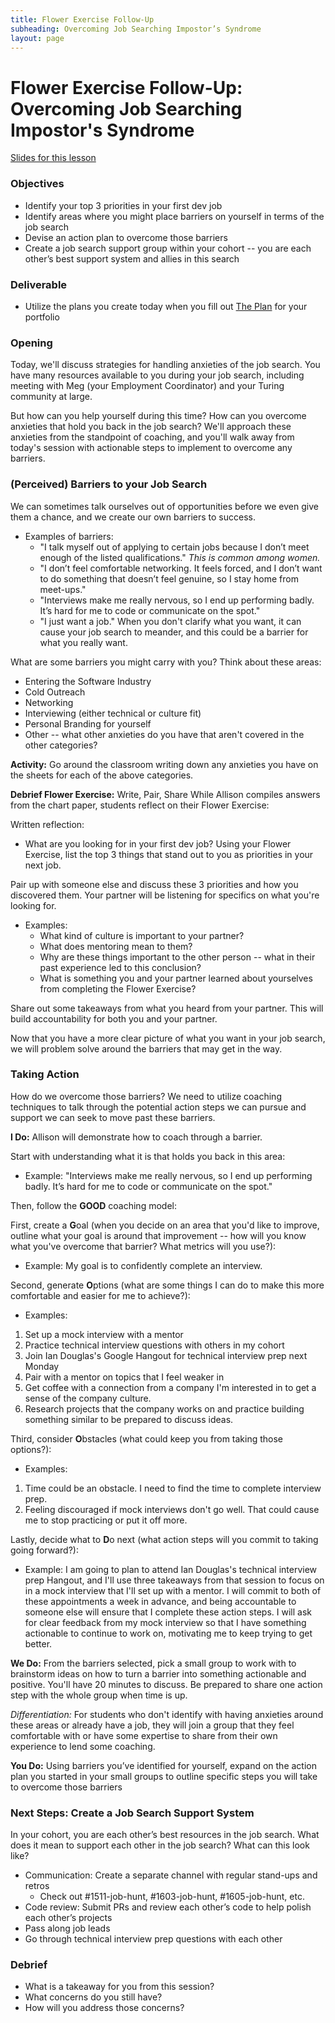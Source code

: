 ```yaml
---
title: Flower Exercise Follow-Up
subheading: Overcoming Job Searching Impostor’s Syndrome
layout: page
---
```


# Flower Exercise Follow-Up: Overcoming Job Searching Impostor's Syndrome

[Slides for this lesson](https://github.com/turingschool/professional_skills/blob/master/files/m4_flower_exercise_follow_up.pdf)

### Objectives

* Identify your top 3 priorities in your first dev job
* Identify areas where you might place barriers on yourself in terms of the job search
* Devise an action plan to overcome those barriers
* Create a job search support group within your cohort -- you are each other’s best support system and allies in this search

### Deliverable

* Utilize the plans you create today when you fill out [The Plan](https://github.com/turingschool/backend-curriculum-site/blob/gh-pages/module4/projects/the-plan/index.md) for your portfolio

### Opening
Today, we'll discuss strategies for handling anxieties of the job search. You have many resources available to you during your job search, including meeting with Meg (your Employment Coordinator) and your Turing community at large.

But how can you help yourself during this time? How can you overcome anxieties that hold you back in the job search? We'll approach these anxieties from the standpoint of coaching, and you'll walk away from today's session with actionable steps to implement to overcome any barriers. 

### (Perceived) Barriers to your Job Search
We can sometimes talk ourselves out of opportunities before we even give them a chance, and we create our own barriers to success.

* Examples of barriers:
	* "I talk myself out of applying to certain jobs because I don’t meet enough of the listed qualifications."
*This is common among women.*
	* "I don’t feel comfortable networking. It feels forced, and I don’t want to do something that doesn’t feel genuine, so I stay home from meet-ups."
	* "Interviews make me really nervous, so I end up performing badly. It’s hard for me to code or communicate on the spot."
	* "I just want a job." When you don't clarify what you want, it can cause your job search to meander, and this could be a barrier for what you really want. 

What are some barriers you might carry with you? Think about these areas:

* Entering the Software Industry
* Cold Outreach
* Networking
* Interviewing (either technical or culture fit)
* Personal Branding for yourself
* Other -- what other anxieties do you have that aren't covered in the other categories? 

**Activity:** 
Go around the classroom writing down any anxieties you have on the sheets for each of the above categories. 

**Debrief Flower Exercise:** Write, Pair, Share
While Allison compiles answers from the chart paper, students reflect on their Flower Exercise:

Written reflection:

* What are you looking for in your first dev job? Using your Flower Exercise, list the top 3 things that stand out to you as priorities in your next job. 

Pair up with someone else and discuss these 3 priorities and how you discovered them. Your partner will be listening for specifics on what you're looking for.

* Examples:
	* What kind of culture is important to your partner?
	* What does mentoring mean to them?
	* Why are these things important to the other person -- what in their past experience led to this conclusion?
	* What is something you and your partner learned about yourselves from completing the Flower Exercise?

Share out some takeaways from what you heard from your partner. This will build accountability for both you and your partner. 

Now that you have a more clear picture of what you want in your job search, we will problem solve around the barriers that may get in the way. 

### Taking Action
How do we overcome those barriers? We need to utilize coaching techniques to talk through the potential action steps we can pursue and support we can seek to move past these barriers. 

**I Do:**
Allison will demonstrate how to coach through a barrier. 

Start with understanding what it is that holds you back in this area:

* Example: "Interviews make me really nervous, so I end up performing badly. It’s hard for me to code or communicate on the spot."

Then, follow the **GOOD** coaching model:

First, create a **G**oal (when you decide on an area that you'd like to improve, outline what your goal is around that improvement -- how will you know what you've overcome that barrier? What metrics will you use?):

* Example: My goal is to confidently complete an interview. 

Second, generate **O**ptions (what are some things I can do to make this more comfortable and easier for me to achieve?):

* Examples: 
1. Set up a mock interview with a mentor
2. Practice technical interview questions with others in my cohort
3. Join Ian Douglas's Google Hangout for technical interview prep next Monday
4. Pair with a mentor on topics that I feel weaker in
5. Get coffee with a connection from a company I'm interested in to get a sense of the company culture.
6. Research projects that the company works on and practice building something similar to be prepared to discuss ideas.

Third, consider **O**bstacles (what could keep you from taking those options?):

* Examples: 
1. Time could be an obstacle. I need to find the time to complete interview prep.
2. Feeling discouraged if mock interviews don't go well. That could cause me to stop practicing or put it off more. 

Lastly, decide what to **D**o next (what action steps will you commit to taking going forward?):

* Example: I am going to plan to attend Ian Douglas's technical interview prep Hangout, and I'll use three takeaways from that session to focus on in a mock interview that I'll set up with a mentor. I will commit to both of these appointments a week in advance, and being accountable to someone else will ensure that I complete these action steps. I will ask for clear feedback from my mock interview so that I have something actionable to continue to work on, motivating me to keep trying to get better. 

**We Do:**
From the barriers selected, pick a small group to work with to brainstorm ideas on how to turn a barrier into something actionable and positive. You'll have 20 minutes to discuss. Be prepared to share one action step with the whole group when time is up. 

*Differentiation:*
For students who don't identify with having anxieties around these areas or already have a job, they will join a group that they feel comfortable with or have some expertise to share from their own experience to lend some coaching.

**You Do:**
Using barriers you’ve identified for yourself, expand on the action plan you started in your small groups to outline specific steps you will take to overcome those barriers

### Next Steps: Create a Job Search Support System
In your cohort, you are each other’s best resources in the job search.
What does it mean to support each other in the job search?
What can this look like?

* Communication: Create a separate channel with regular stand-ups and retros
	* Check out #1511-job-hunt, #1603-job-hunt, #1605-job-hunt, etc.
* Code review: Submit PRs and review each other’s code to help polish each other’s projects
* Pass along job leads
* Go through technical interview prep questions with each other

### Debrief
- What is a takeaway for you from this session?
- What concerns do you still have?
- How will you address those concerns?
